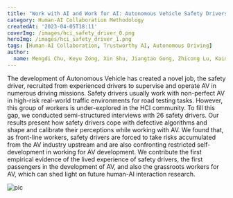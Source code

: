 ```yaml
---
title: "Work with AI and Work for AI: Autonomous Vehicle Safety Drivers' Lived Experiences"
category: Human-AI Collaboration Methodology
createdAt: '2023-04-05T18:11'
coverImg: /images/hci_safety_driver_0.png
heroImg: /images/hci_safety_driver_1.png
tags: [Human-AI Collaboration, Trustworthy AI, Autonomous Driving]
author:
  name: Mengdi Chu, Keyu Zong, Xin Shu, Jiangtao Gong, Zhicong Lu, Kaimin Guo, Guyue Zhou
---
```

The development of Autonomous Vehicle has created a novel job, the safety driver, recruited from experienced drivers to supervise and operate AV in numerous driving missions. Safety drivers usually work with non-perfect AV in high-risk real-world traffic environments for road testing tasks. However, this group of workers is under-explored in the HCI community. To fill this gap, we conducted semi-structured interviews with 26 safety drivers. Our results present how safety drivers cope with defective algorithms and shape and calibrate their perceptions while working with AV. We found that, as front-line workers, safety drivers are forced to take risks accumulated from the AV industry upstream and are also confronting restricted self-development in working for AV development. We contribute the first empirical evidence of the lived experience of safety drivers, the first passengers in the development of AV, and also the grassroots workers for AV, which can shed light on future human-AI interaction research.

![pic](/images/hci_safety_driver_2.png)